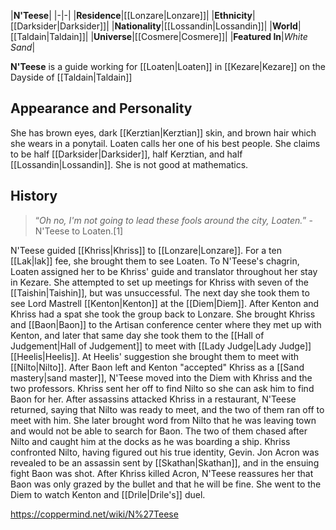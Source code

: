 |**N'Teese**|
|-|-|
|**Residence**|[[Lonzare\|Lonzare]]|
|**Ethnicity**|[[Darksider\|Darksider]]|
|**Nationality**|[[Lossandin\|Lossandin]]|
|**World**|[[Taldain\|Taldain]]|
|**Universe**|[[Cosmere\|Cosmere]]|
|**Featured In**|*White Sand*|

**N'Teese** is a guide working for [[Loaten\|Loaten]] in [[Kezare\|Kezare]] on the Dayside of [[Taldain\|Taldain]]

## Appearance and Personality
She has brown eyes, dark [[Kerztian\|Kerztian]] skin, and brown hair which she wears in a ponytail. Loaten calls her one of his best people. She claims to be half [[Darksider\|Darksider]], half Kerztian, and half [[Lossandin\|Lossandin]]. She is not good at mathematics.

## History
>“*Oh no, I'm not going to lead these fools around the city, Loaten.*”
\-N'Teese to Loaten.[1]

N'Teese guided [[Khriss\|Khriss]] to [[Lonzare\|Lonzare]]. For a ten [[Lak\|lak]] fee, she brought them to see Loaten. To N'Teese's chagrin, Loaten assigned her to be Khriss' guide and translator throughout her stay in Kezare. She attempted to set up meetings for Khriss with seven of the [[Taishin\|Taishin]], but was unsuccessful. The next day she took them to see Lord Mastrell [[Kenton\|Kenton]] at the [[Diem\|Diem]].
After Kenton and Khriss had a spat she took the group back to Lonzare. She brought Khriss and [[Baon\|Baon]] to the Artisan conference center where they met up with Kenton, and later that same day she took them to the [[Hall of Judgement\|Hall of Judgement]] to meet with [[Lady Judge\|Lady Judge]] [[Heelis\|Heelis]]. At Heelis' suggestion she brought them to meet with [[Nilto\|Nilto]].
After Baon left and Kenton "accepted" Khriss as a [[Sand mastery\|sand master]], N'Teese moved into the Diem with Khriss and the two professors. Khriss sent her off to find Nilto so she can ask him to find Baon for her. After assassins attacked Khriss in a restaurant, N'Teese returned, saying that Nilto was ready to meet, and the two of them ran off to meet with him. She later brought word from Nilto that he was leaving town and would not be able to search for Baon. The two of them chased after Nilto and caught him at the docks as he was boarding a ship. Khriss confronted Nilto, having figured out his true identity, Gevin. Jon Acron was revealed to be an assassin sent by [[Skathan\|Skathan]], and in the ensuing fight Baon was shot. After Khriss killed Acron, N'Teese reassures her that Baon was only grazed by the bullet and that he will be fine.
She went to the Diem to watch Kenton and [[Drile\|Drile's]] duel.



https://coppermind.net/wiki/N%27Teese